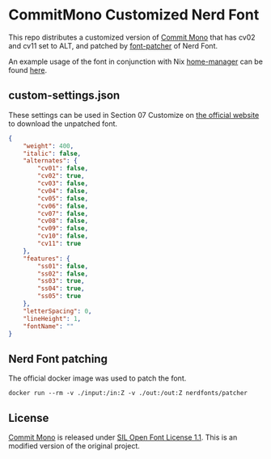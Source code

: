 # CommitMono Customized Nerd Font

This repo distributes a customized version of [Commit Mono](https://commitmono.com/) 
that has cv02 and cv11 set to ALT, and patched by [font-patcher](https://github.com/ryanoasis/nerd-fonts?tab=readme-ov-file#font-patcher)
of Nerd Font.

An example usage of the font in conjunction with Nix [home-manager](https://github.com/nix-community/home-manager) can
be found [here](https://github.com/BirkhoffLee/dotfiles/blob/921abfc389b9ef8536a9752012f5189ed9d3a14e/hosts/AlexMBP/home/packages/commitmono-nerd-font.nix).

## custom-settings.json

These settings can be used in Section 07 Customize on [the official website](https://commitmono.com/) to download the unpatched font.

```json
{
	"weight": 400,
	"italic": false,
	"alternates": {
		"cv01": false,
		"cv02": true,
		"cv03": false,
		"cv04": false,
		"cv05": false,
		"cv06": false,
		"cv07": false,
		"cv08": false,
		"cv09": false,
		"cv10": false,
		"cv11": true
	},
	"features": {
		"ss01": false,
		"ss02": false,
		"ss03": true,
		"ss04": true,
		"ss05": true
	},
	"letterSpacing": 0,
	"lineHeight": 1,
	"fontName": ""
}
```

## Nerd Font patching

The official docker image was used to patch the font.

```
docker run --rm -v ./input:/in:Z -v ./out:/out:Z nerdfonts/patcher
```

## License

[Commit Mono](https://commitmono.com/) is released under [SIL Open Font License 1.1](https://openfontlicense.org/documents/OFL.txt).
This is an modified version of the original project.
 
